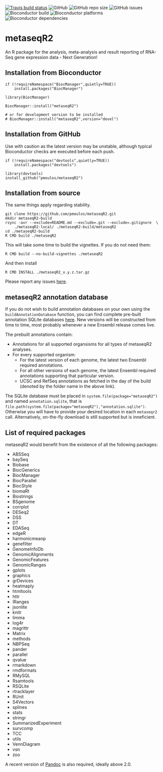 <!-- badges: start -->
  [![Travis build status](https://travis-ci.org/pmoulos/metaseqR2.svg?branch=master)](https://travis-ci.org/pmoulos/metaseqR2)
  ![GitHub](https://img.shields.io/github/license/pmoulos/metaseqR2)
  ![GitHub repo size](https://img.shields.io/github/repo-size/pmoulos/metaseqR2)
  ![GitHub issues](https://img.shields.io/github/issues/pmoulos/metaseqR2)
  </br>
  ![Bioconductor build](http://www.bioconductor.org/shields/build/devel/bioc/metaseqR2.svg)
  ![Bioconductor platforms](http://www.bioconductor.org/shields/availability/3.12/metaseqR2.svg)
  ![Bioconductor dependencies](http://www.bioconductor.org/shields/dependencies/devel/metaseqR2.svg)
<!-- badges: end -->

# metaseqR2

An R package for the analysis, meta-analysis and result reporting of RNA-Seq 
gene expression data - Next Generation!

## Installation from Bioconductor

```
if (!requireNamespace("BiocManager",quietly=TRUE))
    install.packages("BiocManager")

library(BiocManager)

BiocManager::install("metaseqR2")

# or for development version to be installed
# BiocManager::install("metaseqR2",version="devel")
```

## Installation from GitHub

Use with caution as the latest version may be unstable, although typical
Bioconductor checks are executed before each push.

```
if (!requireNamespace("devtools",quietly=TRUE))
    install.packages("devtools")

library(devtools)
install_github("pmoulos/metaseqR2")
```

## Installation from source

The same things apply regarding stability.

```
git clone https://github.com/pmoulos/metaseqR2.git
mkdir metaseqR2-build
rsync -avr --exclude=README.md --exclude=.git --exclude=.gitignore  \
    ./metaseqR2-local/ ./metaseqR2-build/metaseqR2
cd ./metaseqR2-build
R CMD build ./metaseqR2
```

This will take some time to build the vignettes. If you do not need them:

```
R CMD build --no-build-vignettes ./metaseqR2
```

And then install

```
R CMD INSTALL ./metaseqR2_x.y.z.tar.gz
```

Please report any issues [here](https://github.com/pmoulos/metaseqR2-local/issues). 

## metaseqR2 annotation database

If you do not wish to build annotation databases on your own using the
```buildAnnotationDatabase``` function, you can find complete pre-built 
annotation SQLite databases
[here](https://drive.google.com/drive/folders/15lOY9PBggCcaoohO_0rQTvExXenqah55?usp=sharing). 
New versions will be constructed from time to time, most probably whenever a new
Ensembl release comes live.

The prebuilt annotations contain:

* Annotations for all supported organsisms for all types of metaseqR2 analyses.
* For every supported organism:
  + For the latest version of each genome, the latest two Ensembl required
  annotations.
  + For all other versions of each genome, the latest Ensembl required
  annotations supporting that particular version.
  + UCSC and RefSeq annotations as fetched in the day of the build (denoted
  by the folder name in the above link).
  
The SQLite database must be placed in ```system.file(package="metaseqR2")``` and
named ```annotation.sqlite```, that is
```file.path(system.file(package="metaseqR2"),"annotation.sqlite")```. Otherwise
you will have to provide your desired location in each ```metaseqr2``` call.
Alternatively, on-the-fly download is still supported but is inneficient.

## List of required packages

metaseqR2 would benefit from the existence of all the following packages:

* ABSSeq
* baySeq
* Biobase
* BiocGenerics
* BiocManager
* BiocParallel
* BiocStyle
* biomaRt
* Biostrings
* BSgenome
* corrplot
* DESeq2
* DSS
* DT
* EDASeq
* edgeR
* harmonicmeanp
* genefilter
* GenomeInfoDb
* GenomicAlignments
* GenomicFeatures
* GenomicRanges
* gplots
* graphics
* grDevices
* heatmaply
* htmltools
* httr
* IRanges
* jsonlite
* knitr
* limma
* log4r
* magrittr
* Matrix
* methods
* NBPSeq
* pander
* parallel
* qvalue
* rmarkdown
* rmdformats
* RMySQL
* Rsamtools
* RSQLite
* rtracklayer
* RUnit
* S4Vectors
* splines
* stats
* stringr
* SummarizedExperiment
* survcomp
* TCC
* utils
* VennDiagram
* vsn
* zoo

A recent version of [Pandoc](https://pandoc.org/) is also required, ideally
above 2.0.
